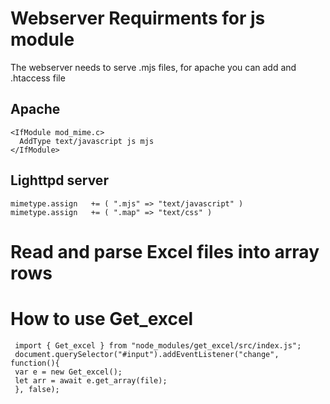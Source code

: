 # Webserver Requirments for js module
The webserver needs to serve .mjs files, for apache you can add and .htaccess file 
## Apache 
```console
<IfModule mod_mime.c>
  AddType text/javascript js mjs
</IfModule>

```

## Lighttpd server 
```console
mimetype.assign   += ( ".mjs" => "text/javascript" )
mimetype.assign   += ( ".map" => "text/css" )
```

# Read and parse Excel files into array rows 

# How to use Get_excel
   ```console
    import { Get_excel } from "node_modules/get_excel/src/index.js";
    document.querySelector("#input").addEventListener("change", function(){
    var e = new Get_excel();
    let arr = await e.get_array(file);
    }, false);
   ```

